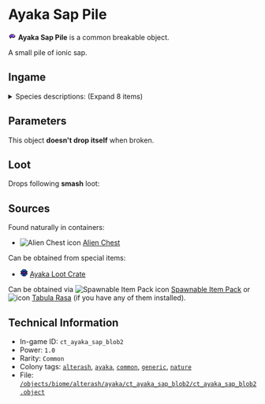 # Ayaka Sap Pile

<img src="https://raw.githubusercontent.com/Ceterai/Enternia/main/objects/biome/alterash/ayaka/ct_ayaka_sap_blob2/icon.png" alt="Ayaka Sap Pile icon" loading="lazy" height="16px" width="auto" /> **Ayaka Sap Pile** is a common breakable object.

A small pile of ionic sap.

## Ingame

<details markdown="1"><summary>Species descriptions: (Expand 8 items)</summary>

- Alta: A puddle of ionic ferment. Can be used for cooking.
- Apex: A resin deposit. It appears to be dripping.
- Avian: A disgusting resin ball.
- Floran: Tasty electric ssap on the floor.
- Glitch: Disgusted. A vile mound of resin!
- Human: A huge glob of jelly. I kind of want to poke it.
- Hylotl: Resin blobs are not unpleasant to handle when you have amphibian skin.
- Novakid: I reckon this'll come in handy for something.

</details>

## Parameters

This object **doesn't drop itself** when broken.

## Loot

Drops following **smash** loot:

## Sources

Found naturally in containers:

- <img src="https://starbounder.org/mediawiki/images/3/35/Alien_Chest.png" alt="Alien Chest icon" loading="lazy" height="9.75px" width="12px" /> [Alien Chest](https://starbounder.org/Alien_Chest)

Can be obtained from special items:

- <img src="https://raw.githubusercontent.com/Ceterai/Enternia/main/items/active/alta/loot/biome/ct_ayaka_loot.png" alt="Ayaka Loot Crate icon" loading="lazy" height="16px" width="auto" /> [Ayaka Loot Crate](https://ceterai.github.io/MyEnternia/Wiki/AyakaLootCrate)

Can be obtained via <img src="https://raw.githubusercontent.com/Silverfeelin/Starbound-SpawnableItemPack/master/interface/sip/iconSmall.png" alt="Spawnable Item Pack icon" width="18" height="14"/> [Spawnable Item Pack](https://steamcommunity.com/sharedfiles/filedetails/?id=733665104) or <img src="https://steamuserimages-a.akamaihd.net/ugc/263843960696222713/3EC9A7C005541F7D577EBCB8C5736B4EFC9973D6/" alt="icon" width="8" height="12"/> [Tabula Rasa](https://community.playstarbound.com/resources/the-tabula-rasa.3222/) (if you have any of them installed).

## Technical Information

- In-game ID: `ct_ayaka_sap_blob2`
- Power: `1.0`
- Rarity: `Common`
- Colony tags: [`alterash`](https://ceterai.github.io/MyEnternia/Wiki/Tags/Alterash), [`ayaka`](https://ceterai.github.io/MyEnternia/Wiki/Tags/Ayaka), [`common`](https://ceterai.github.io/MyEnternia/Wiki/Tags/Common), [`generic`](https://ceterai.github.io/MyEnternia/Wiki/Tags/Generic), [`nature`](https://ceterai.github.io/MyEnternia/Wiki/Tags/Nature)
- File: [`/objects/biome/alterash/ayaka/ct_ayaka_sap_blob2/ct_ayaka_sap_blob2.object`](https://github.com/Ceterai/Enternia/blob/main/objects/biome/alterash/ayaka/ct_ayaka_sap_blob2/ct_ayaka_sap_blob2.object)
